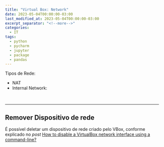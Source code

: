 ```yaml
---
title: "Virtual Box: Network"
date: 2023-05-04T00:00:00-03:00
last_modified_at: 2023-05-04T00:00:00-03:00
excerpt_separator: "<!--more-->"
categories:
  - IT
tags:
  - python
  - pycharm
  - jupyter
  - package
  - pandas
---
```


Tipos de Rede:

- NAT
- Internal Network:

<br>

---

## Remover Dispositivo de rede

É possível deletar um dispositivo de rede criado pelo VBox, conforme explicado no _post_ [How to disable a VirtualBox network interface using a command-line?](https://stackoverflow.com/questions/24025256/how-to-disable-a-virtualbox-network-interface-using-a-command-line)
